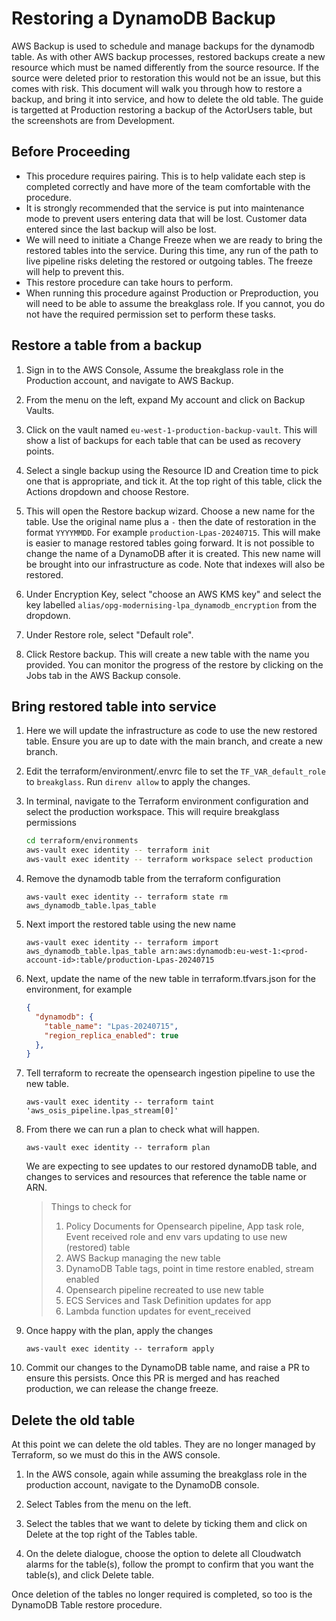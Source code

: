 # Restoring a DynamoDB Backup

AWS Backup is used to schedule and manage backups for the dynamodb table.
As with other AWS backup processes, restored backups create a new resource which must be named differently from the source resource. If the source were deleted prior to restoration this would not be an
issue, but this comes with risk.
This document will walk you through how to restore a backup, and bring it into service, and how to delete the old table.
The guide is targetted at Production restoring a backup of the ActorUsers table, but the screenshots are from Development.

## Before Proceeding

- This procedure requires pairing. This is to help validate each step is completed correctly and have more of the team comfortable with the procedure.
- It is strongly recommended that the service is put into maintenance mode to prevent users entering data that will be lost. Customer data entered since the last backup will also be lost.
- We will need to initiate a Change Freeze when we are ready to bring the restored tables into the service. During this time, any run of the path to live pipeline risks deleting the restored or outgoing
tables. The freeze will help to prevent this.
- This restore procedure can take hours to perform.
- When running this procedure against Production or Preproduction, you will need to be able to assume the breakglass role. If you cannot, you do not have the required permission set to perform these
tasks.

## Restore a table from a backup

1. Sign in to the AWS Console, Assume the breakglass role in the Production account, and navigate to AWS Backup.

1. From the menu on the left, expand My account and click on Backup Vaults.

1. Click on the vault named `eu-west-1-production-backup-vault`. This will show a list of backups for each table that can be used as recovery points.

1. Select a single backup using the Resource ID and Creation time to pick one that is appropriate, and tick it. At the top right of this table, click the Actions dropdown and choose Restore.

1. This will open the Restore backup wizard. Choose a new name for the table. Use the original name plus a `-` then the date of restoration in the format `YYYYMMDD`. For example `production-Lpas-20240715`. This will make is
easier to manage restored tables going forward. It is not possible to change the name of a DynamoDB after it is created. This new name will be brought into our infrastructure as code. Note that indexes will also be restored.

1. Under Encryption Key, select "choose an AWS KMS key" and select the key labelled `alias/opg-modernising-lpa_dynamodb_encryption` from the dropdown.

1. Under Restore role, select "Default role".

1. Click Restore backup. This will create a new table with the name you provided. You can monitor the progress of the restore by clicking on the Jobs tab in the AWS Backup console.

## Bring restored table into service

1. Here we will update the infrastructure as code to use the new restored table. Ensure you are up to date with the main branch, and create a new branch.

1. Edit the terraform/environment/.envrc file to set the `TF_VAR_default_role` to `breakglass`. Run `direnv allow` to apply the changes.

1. In terminal, navigate to the Terraform environment configuration and select the production workspace. This will require breakglass permissions

    ```bash
    cd terraform/environments
    aws-vault exec identity -- terraform init
    aws-vault exec identity -- terraform workspace select production
    ```

1. Remove the dynamodb table from the terraform configuration

    ```shell
    aws-vault exec identity -- terraform state rm aws_dynamodb_table.lpas_table
    ```

1. Next import the restored table using the new name

    ```shell
    aws-vault exec identity -- terraform import aws_dynamodb_table.lpas_table arn:aws:dynamodb:eu-west-1:<prod-account-id>:table/production-Lpas-20240715
    ```

1. Next, update the name of the new table in terraform.tfvars.json for the environment, for example

    ```json
    {
      "dynamodb": {
        "table_name": "Lpas-20240715",
        "region_replica_enabled": true
      },
    }
    ```

1. Tell terraform to recreate the opensearch ingestion pipeline to use the new table.

    ```shell
    aws-vault exec identity -- terraform taint 'aws_osis_pipeline.lpas_stream[0]'
    ```

1. From there we can run a plan to check what will happen.

    ```shell
    aws-vault exec identity -- terraform plan
    ```

    We are expecting to see updates to our restored dynamoDB table, and changes to services and resources that reference the table name or ARN.

    > Things to check for
    > 1. Policy Documents for Opensearch pipeline, App task role, Event received role and env vars updating to use new (restored) table
    > 1. AWS Backup managing the new table
    > 1. DynamoDB Table tags, point in time restore enabled, stream enabled
    > 1. Opensearch pipeline recreated to use new table
    > 1. ECS Services and Task Definition updates for app
    > 1. Lambda function updates for event_received

1. Once happy with the plan, apply the changes

    ```shell
    aws-vault exec identity -- terraform apply
    ```

1. Commit our changes to the DynamoDB table name, and raise a PR to ensure this persists.
    Once this PR is merged and has reached production, we can release the change freeze.

## Delete the old table

At this point we can delete the old tables. They are no longer managed by Terraform, so we must do this in the AWS console.

1. In the AWS console, again while assuming the breakglass role in the production account, navigate to the DynamoDB console.

1. Select Tables from the menu on the left.

1. Select the tables that we want to delete by ticking them and click on Delete at the top right of the Tables table.

1. On the delete dialogue, choose the option to delete all Cloudwatch alarms for the table(s), follow the prompt to confirm that you want the table(s), and click Delete table.

Once deletion of the tables no longer required is completed, so too is the DynamoDB Table restore procedure.
